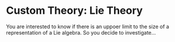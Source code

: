 # Custom Theory: Lie Theory

You are interested to know if there is an uppoer limit to the size of a representation of a Lie algebra. So you decide to investigate...
